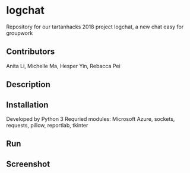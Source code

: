 # logchat
Repository for our tartanhacks 2018 project logchat, a new chat easy for groupwork
## Contributors
  Anita Li, Michelle Ma, Hesper Yin, Rebacca Pei
## Description
  
## Installation
  Developed by Python 3
  Requried modules: Microsoft Azure, sockets, requests, pillow, reportlab, tkinter
## Run
  
## Screenshot
